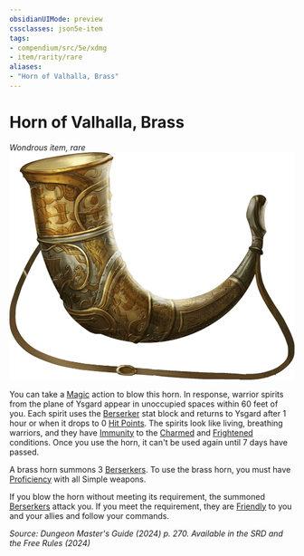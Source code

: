 ```yaml
---
obsidianUIMode: preview
cssclasses: json5e-item
tags:
- compendium/src/5e/xdmg
- item/rarity/rare
aliases: 
- "Horn of Valhalla, Brass"
---
```

# Horn of Valhalla, Brass
*Wondrous item, rare*  
![](/3-Mechanics/CLI/items/img/horn-of-valhalla.webp#right)


You can take a [Magic](actions.md#Magic) action to blow this horn. In response, warrior spirits from the plane of Ysgard appear in unoccupied spaces within 60 feet of you. Each spirit uses the [Berserker](/3-Mechanics/CLI/bestiary/humanoid/berserker-xmm.md) stat block and returns to Ysgard after 1 hour or when it drops to 0 [Hit Points](/3-Mechanics/CLI/variant-rules/hit-points-xphb.md). The spirits look like living, breathing warriors, and they have [Immunity](/3-Mechanics/CLI/variant-rules/immunity-xphb.md) to the [Charmed](conditions.md#Charmed) and [Frightened](conditions.md#Frightened) conditions. Once you use the horn, it can't be used again until 7 days have passed.

A brass horn summons 3 [Berserkers](/3-Mechanics/CLI/bestiary/humanoid/berserker-xmm.md). To use the brass horn, you must have [Proficiency](/3-Mechanics/CLI/variant-rules/proficiency-xphb.md) with all Simple weapons.

If you blow the horn without meeting its requirement, the summoned [Berserkers](/3-Mechanics/CLI/bestiary/humanoid/berserker-xmm.md) attack you. If you meet the requirement, they are [Friendly](/3-Mechanics/CLI/variant-rules/friendly-attitude-xphb.md) to you and your allies and follow your commands.

*Source: Dungeon Master's Guide (2024) p. 270. Available in the <span title='Systems Reference Document (5.2)'>SRD</span> and the Free Rules (2024)*